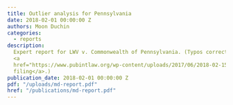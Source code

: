 ```yaml
---
title: Outlier analysis for Pennsylvania
date: 2018-02-01 00:00:00 Z
authors: Moon Duchin
categories:
  - reports
description:
  Expert report for LWV v. Commonwealth of Pennsylvania. (Typos corrected from
  <a
  href="https://www.pubintlaw.org/wp-content/uploads/2017/06/2018-02-15-Statement-in-Support-of-Proposed-Remedial-Congressional-Map.pdf">court
  filing</a>.)
publication_date: 2018-02-01 00:00:00 Z
pdf: "/uploads/md-report.pdf"
href: "/publications/md-report.pdf"
---
```

